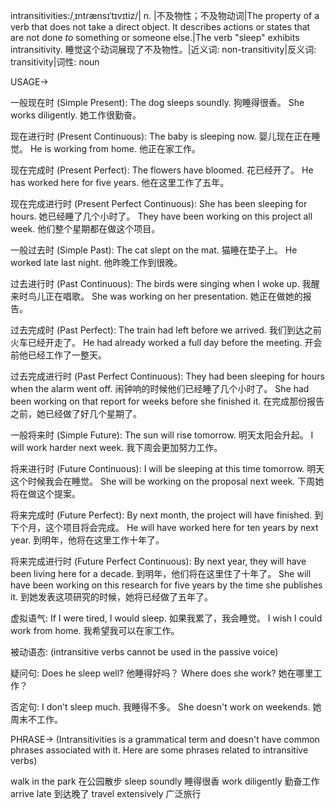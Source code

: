 intransitivities:/ˌɪntrænsɪˈtɪvɪtiz/| n. |不及物性；不及物动词|The property of a verb that does not take a direct object.  It describes actions or states that are not done *to* something or someone else.|The verb "sleep" exhibits intransitivity.  睡觉这个动词展现了不及物性。|近义词: non-transitivity|反义词: transitivity|词性: noun


USAGE->

一般现在时 (Simple Present):
The dog sleeps soundly.  狗睡得很香。
She works diligently. 她工作很勤奋。

现在进行时 (Present Continuous):
The baby is sleeping now. 婴儿现在正在睡觉。
He is working from home. 他正在家工作。

现在完成时 (Present Perfect):
The flowers have bloomed. 花已经开了。
He has worked here for five years. 他在这里工作了五年。

现在完成进行时 (Present Perfect Continuous):
She has been sleeping for hours. 她已经睡了几个小时了。
They have been working on this project all week. 他们整个星期都在做这个项目。

一般过去时 (Simple Past):
The cat slept on the mat. 猫睡在垫子上。
He worked late last night. 他昨晚工作到很晚。

过去进行时 (Past Continuous):
The birds were singing when I woke up. 我醒来时鸟儿正在唱歌。
She was working on her presentation. 她正在做她的报告。

过去完成时 (Past Perfect):
The train had left before we arrived. 我们到达之前火车已经开走了。
He had already worked a full day before the meeting. 开会前他已经工作了一整天。

过去完成进行时 (Past Perfect Continuous):
They had been sleeping for hours when the alarm went off.  闹钟响的时候他们已经睡了几个小时了。
She had been working on that report for weeks before she finished it. 在完成那份报告之前，她已经做了好几个星期了。


一般将来时 (Simple Future):
The sun will rise tomorrow. 明天太阳会升起。
I will work harder next week. 我下周会更加努力工作。

将来进行时 (Future Continuous):
I will be sleeping at this time tomorrow. 明天这个时候我会在睡觉。
She will be working on the proposal next week. 下周她将在做这个提案。


将来完成时 (Future Perfect):
By next month, the project will have finished. 到下个月，这个项目将会完成。
He will have worked here for ten years by next year. 到明年，他将在这里工作十年了。

将来完成进行时 (Future Perfect Continuous):
By next year, they will have been living here for a decade. 到明年，他们将在这里住了十年了。
She will have been working on this research for five years by the time she publishes it. 到她发表这项研究的时候，她将已经做了五年了。


虚拟语气:
If I were tired, I would sleep. 如果我累了，我会睡觉。
I wish I could work from home. 我希望我可以在家工作。

被动语态: (intransitive verbs cannot be used in the passive voice)


疑问句:
Does he sleep well? 他睡得好吗？
Where does she work? 她在哪里工作？

否定句:
I don't sleep much. 我睡得不多。
She doesn't work on weekends. 她周末不工作。


PHRASE->
(Intransitivities is a grammatical term and doesn't have common phrases associated with it.  Here are some phrases related to intransitive verbs)

walk in the park 在公园散步
sleep soundly 睡得很香
work diligently 勤奋工作
arrive late 到达晚了
travel extensively 广泛旅行
